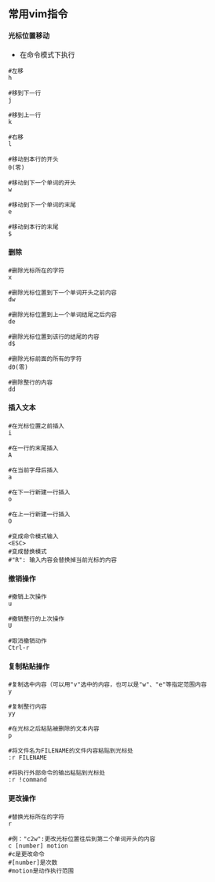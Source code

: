 ## 常用vim指令
#### 光标位置移动
- 在命令模式下执行
```shell
#左移
h

#移到下一行
j

#移到上一行
k

#右移
l

#移动到本行的开头
0(零)

#移动到下一个单词的开头
w

#移动到下一个单词的末尾
e

#移动到本行的末尾
$
```

#### 删除
```shell
#删除光标所在的字符
x

#删除光标位置到下一个单词开头之前内容
dw

#删除光标位置到上一个单词结尾之后内容
de

#删除光标位置到该行的结尾的内容
d$

#删除光标前面的所有的字符
d0(零)

#删除整行的内容
dd
```

#### 插入文本
```shell
#在光标位置之前插入
i

#在一行的末尾插入
A

#在当前字母后插入
a

#在下一行新建一行插入
o

#在上一行新建一行插入
O

#变成命令模式输入
<ESC>
#变成替换模式
#"R": 输入内容会替换掉当前光标的内容
```

#### 撤销操作
```shell
#撤销上次操作
u

#撤销整行的上次操作
U

#取消撤销动作
Ctrl-r
```
#### 复制粘贴操作
```shell
#复制选中内容（可以用"v"选中的内容，也可以是"w"、"e"等指定范围内容
y

#复制整行内容
yy

#在光标之后粘贴被删除的文本内容
p

#将文件名为FILENAME的文件内容粘贴到光标处
:r FILENAME

#将执行外部命令的输出粘贴到光标处
:r !command
```

#### 更改操作
```shell
#替换光标所在的字符
r

#例："c2w":更改光标位置往后到第二个单词开头的内容
c [number] motion
#c是更改命令
#[number]是次数
#motion是动作执行范围
```

